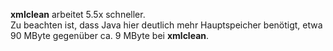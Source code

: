 **xmlclean** arbeitet 5.5x schneller.  
Zu beachten ist, dass Java hier deutlich mehr Hauptspeicher benötigt, etwa 90 MByte gegenüber ca. 9 MByte bei **xmlclean**. 
